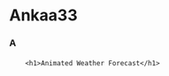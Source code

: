 
  
 
 
    
  </head>
  <body>
    <h1 class="name">Ankaa33</h1>
    <h3 class="hero">A <span class="text"></span></h3>
    <h4 class="app"><span class="line"></span></h4>
    <div class="container">
    <div class="Loading"></div>
  </div>
   
          
   <!DOCTYPE html>
<html>
    <head>
        <title> Animated Weather Forecast </title>
    </head>
    <body>
        
        <h1>Animated Weather Forecast</h1>

<div class="icon sun-shower">
    <div class="cloud"></div>
    <div class="sun">
      <div class="rays">
      </div>
    </div>
    <div class="rain"></div>
</div>
    </body>
</html>

